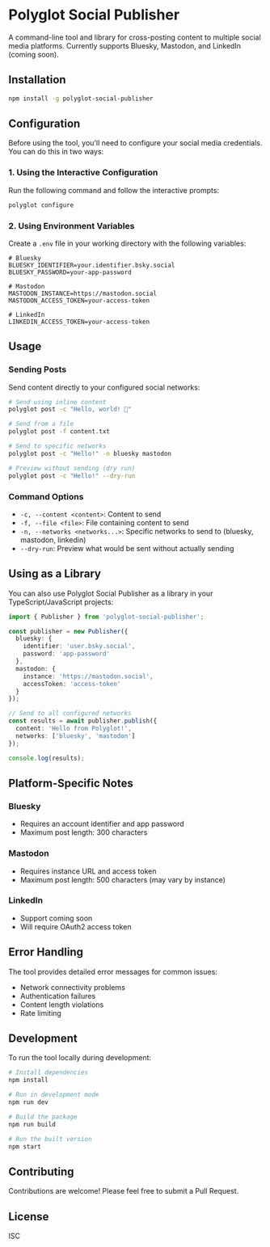 # Polyglot Social Publisher

A command-line tool and library for cross-posting content to multiple social media platforms. Currently supports Bluesky, Mastodon, and LinkedIn (coming soon).

## Installation

```bash
npm install -g polyglot-social-publisher
```

## Configuration

Before using the tool, you'll need to configure your social media credentials. You can do this in two ways:

### 1. Using the Interactive Configuration

Run the following command and follow the interactive prompts:

```bash
polyglot configure
```

### 2. Using Environment Variables

Create a `.env` file in your working directory with the following variables:

```env
# Bluesky
BLUESKY_IDENTIFIER=your.identifier.bsky.social
BLUESKY_PASSWORD=your-app-password

# Mastodon
MASTODON_INSTANCE=https://mastodon.social
MASTODON_ACCESS_TOKEN=your-access-token

# LinkedIn
LINKEDIN_ACCESS_TOKEN=your-access-token
```

## Usage

### Sending Posts

Send content directly to your configured social networks:

```bash
# Send using inline content
polyglot post -c "Hello, world! 👋"

# Send from a file
polyglot post -f content.txt

# Send to specific networks
polyglot post -c "Hello!" -n bluesky mastodon

# Preview without sending (dry run)
polyglot post -c "Hello!" --dry-run
```

### Command Options

- `-c, --content <content>`: Content to send
- `-f, --file <file>`: File containing content to send
- `-n, --networks <networks...>`: Specific networks to send to (bluesky, mastodon, linkedin)
- `--dry-run`: Preview what would be sent without actually sending

## Using as a Library

You can also use Polyglot Social Publisher as a library in your TypeScript/JavaScript projects:

```typescript
import { Publisher } from 'polyglot-social-publisher';

const publisher = new Publisher({
  bluesky: {
    identifier: 'user.bsky.social',
    password: 'app-password'
  },
  mastodon: {
    instance: 'https://mastodon.social',
    accessToken: 'access-token'
  }
});

// Send to all configured networks
const results = await publisher.publish({
  content: 'Hello from Polyglot!',
  networks: ['bluesky', 'mastodon']
});

console.log(results);
```

## Platform-Specific Notes

### Bluesky
- Requires an account identifier and app password
- Maximum post length: 300 characters

### Mastodon
- Requires instance URL and access token
- Maximum post length: 500 characters (may vary by instance)

### LinkedIn
- Support coming soon
- Will require OAuth2 access token

## Error Handling

The tool provides detailed error messages for common issues:
- Network connectivity problems
- Authentication failures
- Content length violations
- Rate limiting

## Development

To run the tool locally during development:

```bash
# Install dependencies
npm install

# Run in development mode
npm run dev

# Build the package
npm run build

# Run the built version
npm start
```

## Contributing

Contributions are welcome! Please feel free to submit a Pull Request.

## License

ISC 